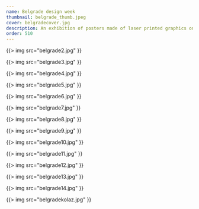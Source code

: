 ```yaml
---
name: Belgrade design week
thumbnail: belgrade_thumb.jpeg
cover: belgradecover.jpg
description: An exhibition of posters made of laser printed graphics on gradient paper (Belgrade / 2009).
order: 510
---
```


{{> img src="belgrade2.jpg" }}

{{> img src="belgrade3.jpg" }}

{{> img src="belgrade4.jpg" }}

{{> img src="belgrade5.jpg" }}

{{> img src="belgrade6.jpg" }}

{{> img src="belgrade7.jpg" }}

{{> img src="belgrade8.jpg" }}

{{> img src="belgrade9.jpg" }}

{{> img src="belgrade10.jpg" }}

{{> img src="belgrade11.jpg" }}

{{> img src="belgrade12.jpg" }}

{{> img src="belgrade13.jpg" }}

{{> img src="belgrade14.jpg" }}

{{> img src="belgradekolaz.jpg" }}